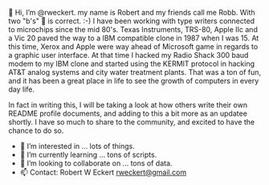 👋 Hi, I’m @rweckert. my name is Robert and my friends call me Robb. With two "b's" 👀 is correct. :-)
I have been working with type writers connected to microchips since the mid 80's. Texas Instruments, TRS-80, Apple IIc and a Vic 20 paved the way to a IBM compatible clone in 1987 when I was 15. At this time, Xerox and Apple were way ahead of Microsoft game in regards to a graphic user interface. At that time I hacked my Radio Shack 300 baud modem to my IBM clone and started using the KERMIT protocol in hacking AT&T analog systems and city water treatment plants.
That was a ton of fun, and it has been a great place in life to see the growth of computers in every day life.

In fact in writing this, I will be taking a look at how others write their own README profile documents, and adding to this a bit more as an updatee shortly.
I have so much to share to the community, and excited to have the chance to do so.

- 👀 I’m interested in ... lots of things.
- 🌱 I’m currently learning ... tons of scripts.
- 💞️ I’m looking to collaborate on ... tons of data.
- 📫 Contact: Robert W Eckert rweckert@gmail.com

<!---
rweckert/rweckert is a ✨ special ✨ repository because its `README.md` (this file) appears on your GitHub profile.
You can click the Preview link to take a look at your changes.
--->
